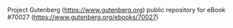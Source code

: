 Project Gutenberg (https://www.gutenberg.org) public repository for
eBook #70027 (https://www.gutenberg.org/ebooks/70027)
